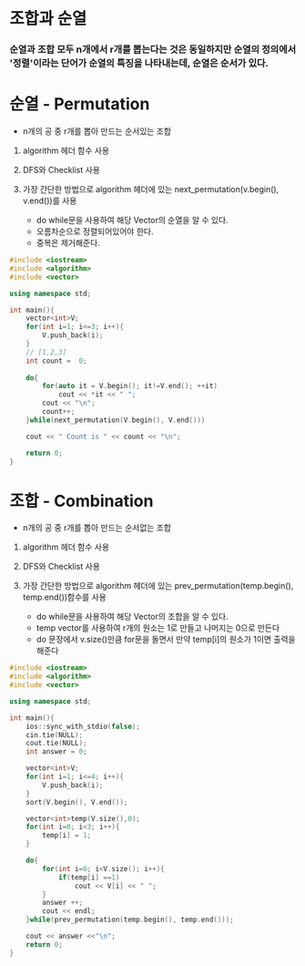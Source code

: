 # 조합과 순열

### 순열과 조합 모두 n개에서 r개를 뽑는다는 것은 동일하지만 순열의 정의에서 '정렬'이라는 단어가 순열의 특징을 나타내는데, 순열은 순서가 있다.

# 순열 - Permutation
- n개의 공 중 r개를 뽑아 만드는 순서있는 조합
1. algorithm 헤더 함수 사용
2. DFS와 Checklist 사용


1. 가장 간단한 방법으로 algorithm 헤더에 있는 next_permutation(v.begin(), v.end())를 사용
    - do while문을 사용하여 해당 Vector의 순열을 알 수 있다.
    - 오름차순으로 정렬되어있어야 한다.
    - 중복은 제거해준다.

```c++
#include <iostream>
#include <algorithm>
#include <vector>

using namespace std;

int main(){
    vector<int>V;
    for(int i=1; i<=3; i++){
        V.push_back(i);
    }    
    // [1,2,3]
    int count =  0; 
    
    do{
        for(auto it = V.begin(); it!=V.end(); ++it)
            cout << *it << " ";
        cout << "\n";    
        count++;
    }while(next_permutation(V.begin(), V.end()))

    cout << " Count is " << count << "\n";

    return 0;
}
```

# 조합 - Combination
- n개의 공 중 r개를 뽑아 만드는 순서없는 조합
1. algorithm 헤더 함수 사용
2. DFS와 Checklist 사용


1. 가장 간단한 방법으로 algorithm 헤더에 있는 prev_permutation(temp.begin(), temp.end())함수를 사용
    - do while문을 사용하여 해당 Vector의 조합을 알 수 있다.
    - temp vector를 사용하여 r개의 원소는 1로 만들고 나머지는 0으로 만든다
    - do 문장에서 v.size()만큼 for문을 돌면서 만약 temp[i]의 원소가 1이면 출력을 해준다
    

```c++
#include <iostream>
#include <algorithm>
#include <vector>

using namespace std;

int main(){
    ios::sync_with_stdio(false);
    cin.tie(NULL);
    cout.tie(NULL);
    int answer = 0;

    vector<int>V;
    for(int i=1; i<=4; i++){
        V.push_back(i);
    }
    sort(V.begin(), V.end());

    vector<int>temp(V.size(),0);
    for(int i=0; i<3; i++){
        temp[i] = 1;
    }

    do{
        for(int i=0; i<V.size(); i++){
            if(temp[i] ==1)
                cout << V[i] << " ";
        }
        answer ++;
        cout << endl;
    }while(prev_permutation(temp.begin(), temp.end()));

    cout << answer <<"\n";
    return 0;
}
```